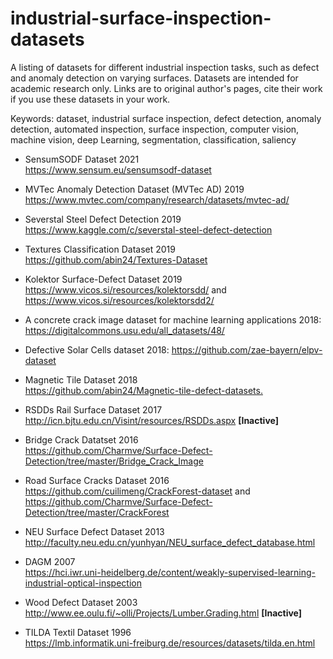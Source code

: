 # industrial-surface-inspection-datasets
A listing of datasets for different industrial inspection tasks, such as defect and anomaly detection on varying surfaces.
Datasets are intended for academic research only. Links are to original author's pages, cite their work if you use these datasets in your work.

Keywords: dataset, industrial surface inspection, defect detection, anomaly detection,
automated inspection, surface inspection, computer vision, machine vision, deep Learning, 
segmentation, classification, saliency


* SensumSODF Dataset 2021<br />
https://www.sensum.eu/sensumsodf-dataset

* MVTec Anomaly Detection Dataset (MVTec AD) 2019<br />
https://www.mvtec.com/company/research/datasets/mvtec-ad/

* Severstal Steel Defect Detection 2019<br />
https://www.kaggle.com/c/severstal-steel-defect-detection

* Textures Classification Dataset 2019<br />
https://github.com/abin24/Textures-Dataset

* Kolektor Surface-Defect Dataset 2019<br />
https://www.vicos.si/resources/kolektorsdd/
and
https://www.vicos.si/resources/kolektorsdd2/

* A concrete crack image dataset for machine learning applications 2018:<br />
https://digitalcommons.usu.edu/all_datasets/48/

* Defective Solar Cells dataset 2018:
https://github.com/zae-bayern/elpv-dataset

* Magnetic Tile Dataset 2018<br />
<https://github.com/abin24/Magnetic-tile-defect-datasets.>

* RSDDs Rail Surface Dataset 2017<br />
http://icn.bjtu.edu.cn/Visint/resources/RSDDs.aspx **[Inactive]** 

* Bridge Crack Datatset 2016<br />
https://github.com/Charmve/Surface-Defect-Detection/tree/master/Bridge_Crack_Image

* Road Surface Cracks Dataset 2016<br />
https://github.com/cuilimeng/CrackForest-dataset and
https://github.com/Charmve/Surface-Defect-Detection/tree/master/CrackForest

* NEU Surface Defect Dataset 2013<br />
http://faculty.neu.edu.cn/yunhyan/NEU_surface_defect_database.html<br />
<!---
Link to dataset can be found in the following pdf document<br />
https://github.com/abin24/Surface-Inspection-defect-detection-dataset/blob/master/NEU_surface_defect_database.pdf
-->

* DAGM 2007<br />
https://hci.iwr.uni-heidelberg.de/content/weakly-supervised-learning-industrial-optical-inspection

* Wood Defect Dataset 2003<br />
http://www.ee.oulu.fi/~olli/Projects/Lumber.Grading.html **[Inactive]** 

* TILDA Textil Dataset 1996<br />
https://lmb.informatik.uni-freiburg.de/resources/datasets/tilda.en.html




